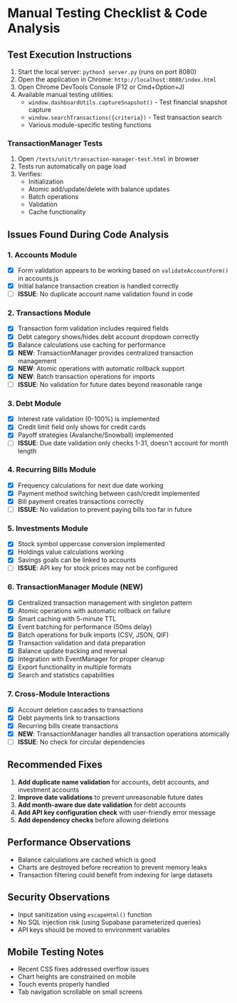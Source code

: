# Manual Testing Checklist & Code Analysis

## Test Execution Instructions

1. Start the local server: `python3 server.py` (runs on port 8080)
2. Open the application in Chrome: `http://localhost:8080/index.html`
3. Open Chrome DevTools Console (F12 or Cmd+Option+J)
4. Available manual testing utilities:
   - `window.dashboardUtils.captureSnapshot()` - Test financial snapshot capture
   - `window.searchTransactions({criteria})` - Test transaction search
   - Various module-specific testing functions

### TransactionManager Tests
1. Open `/tests/unit/transaction-manager-test.html` in browser
2. Tests run automatically on page load
3. Verifies:
   - Initialization
   - Atomic add/update/delete with balance updates
   - Batch operations
   - Validation
   - Cache functionality

## Issues Found During Code Analysis

### 1. Accounts Module
- [x] Form validation appears to be working based on `validateAccountForm()` in accounts.js
- [x] Initial balance transaction creation is handled correctly
- [ ] **ISSUE**: No duplicate account name validation found in code

### 2. Transactions Module  
- [x] Transaction form validation includes required fields
- [x] Debt category shows/hides debt account dropdown correctly
- [x] Balance calculations use caching for performance
- [x] **NEW**: TransactionManager provides centralized transaction management
- [x] **NEW**: Atomic operations with automatic rollback support
- [x] **NEW**: Batch transaction operations for imports
- [ ] **ISSUE**: No validation for future dates beyond reasonable range

### 3. Debt Module
- [x] Interest rate validation (0-100%) is implemented
- [x] Credit limit field only shows for credit cards
- [x] Payoff strategies (Avalanche/Snowball) implemented
- [ ] **ISSUE**: Due date validation only checks 1-31, doesn't account for month length

### 4. Recurring Bills Module
- [x] Frequency calculations for next due date working
- [x] Payment method switching between cash/credit implemented
- [x] Bill payment creates transactions correctly
- [ ] **ISSUE**: No validation to prevent paying bills too far in future

### 5. Investments Module
- [x] Stock symbol uppercase conversion implemented
- [x] Holdings value calculations working
- [x] Savings goals can be linked to accounts
- [ ] **ISSUE**: API key for stock prices may not be configured

### 6. TransactionManager Module (NEW)
- [x] Centralized transaction management with singleton pattern
- [x] Atomic operations with automatic rollback on failure
- [x] Smart caching with 5-minute TTL
- [x] Event batching for performance (50ms delay)
- [x] Batch operations for bulk imports (CSV, JSON, QIF)
- [x] Transaction validation and data preparation
- [x] Balance update tracking and reversal
- [x] Integration with EventManager for proper cleanup
- [x] Export functionality in multiple formats
- [x] Search and statistics capabilities

### 7. Cross-Module Interactions
- [x] Account deletion cascades to transactions
- [x] Debt payments link to transactions
- [x] Recurring bills create transactions
- [x] **NEW**: TransactionManager handles all transaction operations atomically
- [ ] **ISSUE**: No check for circular dependencies

## Recommended Fixes

1. **Add duplicate name validation** for accounts, debt accounts, and investment accounts
2. **Improve date validations** to prevent unreasonable future dates
3. **Add month-aware due date validation** for debt accounts
4. **Add API key configuration check** with user-friendly error message
5. **Add dependency checks** before allowing deletions

## Performance Observations

- Balance calculations are cached which is good
- Charts are destroyed before recreation to prevent memory leaks
- Transaction filtering could benefit from indexing for large datasets

## Security Observations

- Input sanitization using `escapeHtml()` function
- No SQL injection risk (using Supabase parameterized queries)
- API keys should be moved to environment variables

## Mobile Testing Notes

- Recent CSS fixes addressed overflow issues
- Chart heights are constrained on mobile
- Touch events properly handled
- Tab navigation scrollable on small screens